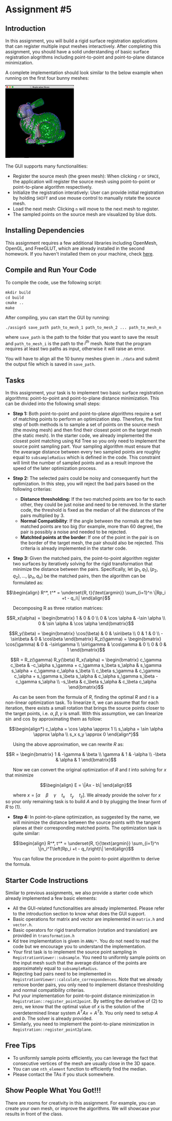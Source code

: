 # Assignment #5
## Introduction
In this assignment, you will build a rigid surface registration applications that can register multiple input meshes interactively. After completing this assignment, you should have a solid understanding of basic surface registration alogrithms including point-to-point and point-to-plane distance minimization.

A complete implementation should look similar to the below example when running on the first four bunny meshes:

![Example solution](./resources/example_solution.gif)

The GUI supports many functionalities:
- Register the source mesh (the green mesh): When clicking `r` or `SPACE`, the application will register the source mesh using point-to-point or point-to-plane algorithm respectively.
- Initialize the registration interatively: User can provide initial registration by holding `SHIFT` and use mouse control to manually rotate the source mesh.
- Load the next mesh: Clicking `n` will move to the next mesh to register.
- The sampled points on the source mesh are visualized by blue dots.

## Installing Dependencies
This assignment requires a few additional libraries including OpenMesh, OpenGL, and FreeGLUT, which are already installed in the second homework. If you haven't installed them on your machine, check [here](https://github.com/MBZUAI-Metaverse/CV804-starter-code/tree/main/assign2#installing-dependencies).

## Compile and Run Your Code
To compile the code, use the following script:
```
mkdir build
cd build
cmake ..
make
```

After compiling, you can start the GUI by running:
```
./assign5 save_path path_to_mesh_1 path_to_mesh_2 ... path_to_mesh_n 
```
where `save_path` is the path to the folder that you want to save the result and `path_to_mesh_i` is the path to the $i^{th}$ mesh. Note that the program requires at least two paths as input, otherwise it will raise an error.

You will have to align all the 10 bunny meshes given in `./data` and submit the output file which is saved in `save_path`.

## Tasks
In this assignment, your task is to implement two basic surface registration algorithms: point-to-point and point-to-plane distance minimization. This can be divided into the following small steps:
- **Step 1:** Both point-to-point and point-to-plane algorithms require a set of matching points to perform an optimization step. Therefore, the first step of both methods is to sample a set of points on the source mesh (the moving mesh) and then find their closest point on the target mesh (the static mesh). In the starter code, we already implemented the closest point matching using Kd Tree so you only need to implement the source point sampling part. Your sampling algorithm must ensure that the avearage distance between every two sampled points are roughly equal to `subsampleRadius` which is defined in the code. This constraint will limit the number of sampled points and as a result improve the speed of the later optimization process.

- **Step 2:** The selected pairs could be noisy and consequently hurt the optimization. In this step, you will reject the bad pairs based on the following criterias:
    - **Distance thresholding:** If the two matched points are too far to each other, they could be just noise and need to be removed. In the starter code, the threshold is fixed as the median of all the distances of the pairs multiplied by 3.
    - **Normal Compatibility**: If the angle between the normals at the two matched points are too big (for example, more than 60 degree), the pair is possibly a noise and needed to be rejected.
    - **Matchted points at the border**: If one of the point in the pair is on the border of the target mesh, the pair should also be rejected. This criteria is already implemented in the starter code.
 
- **Step 3:** Given the matched pairs, the point-to-point algorithm register two surfaces by iteratively solving for the rigid transformation that minimize the distance between the pairs. Specifically, let $(p_1, q_1), (p_2, q_2), ..., (p_n, q_n)$ be the matched pairs, then the algorithm can be formulated as:

```math
\begin{align}
R^*, t^* = \underset{R, t}{\text{argmin}} \sum_{i=1}^n \|Rp_i +t - q_i\|
\end{align}
```

&nbsp;&nbsp;&nbsp;&nbsp;&nbsp; Decomposing R as three rotation matrices:
    
```math
R_x(\alpha) = \begin{bmatrix}
    1 & 0 & 0 \\
    0 & \cos \alpha & -\sin \alpha \\
    0 & \sin \alpha & \cos \alpha
\end{bmatrix}
```
```math
R_y(\beta) = \begin{bmatrix}
\cos(\beta) & 0 & \sin\beta \\
0 & 1 & 0 \\
-\sin\beta & 0 & \cos\beta
\end{bmatrix}
R_z(\gamma) = \begin{bmatrix}
\cos(\gamma) & 0 & -\sin\gamma \\
\sin\gamma & \cos\gamma & 0 \\
0 & 0 & 1
\end{bmatrix}
```

```math
R = R_z(\gamma) R_y(\beta) R_x(\alpha) = \begin{bmatrix}
c_\gamma c_\beta & -c_\alpha s_\gamma + c_\gamma s_\beta s_\alpha & s_\gamma s_\alpha + c_\gamma c_\alpha s_\beta \\
c_\beta s_\gamma & c_\gamma c_\alpha + s_\gamma s_\beta s_\alpha & c_\alpha s_\gamma s_\beta - c_\gamma s_\alpha \\
-s_\beta & c_\beta s_\alpha & c_\beta c_\alpha 
\end{bmatrix}
```

&nbsp;&nbsp;&nbsp;&nbsp;&nbsp; As can be seen from the formula of $R$, finding the optimal $R$ and $t$ is a non-linear optimization task. To linearize it, we can assume that for each iteration, there exists a small rotation that brings the source points closer to the target points, i.e. $\alpha, \beta, \gamma$ is small. With this assumption, we can linearize $\sin$ and $\cos$ by approximating them as follow:
```math
\begin{align*}
c_\alpha = \cos \alpha \approx 1 \\
s_\alpha = \sin \alpha \approx \alpha \\
s_x s_y \approx 0
\end{align*}
```

&nbsp;&nbsp;&nbsp;&nbsp;&nbsp; Using the above approximation, we can rewrite $R$ as:

```math
R = \begin{bmatrix}
1 & -\gamma & \beta \\
\gamma & 1 & -\alpha \\
-\beta & \alpha & 1
\end{bmatrix}
```

&nbsp;&nbsp;&nbsp;&nbsp;&nbsp; Now we can convert the original optimization of $R$ and $t$ into solving for $x$ that minimize 

```math
\begin{align}
E = \|Ax - b\|
\end{align}
```
&nbsp;&nbsp;&nbsp;&nbsp;&nbsp; where $x = [\alpha \quad \beta \quad \gamma \quad t_x \quad t_y \quad t_z]$. We already provide the solver for $x$ so your only remaining task is to build $A$ and $b$ by plugging the linear form of $R$ to (1).

- **Step 4:** In point-to-plane optimization, as suggested by the name, we will minimize the distance between the source points with the tangent planes at their corresponding matched points. The optimization task is quite similar:

```math
\begin{align}
R^*, t^* = \underset{R, t}{\text{argmin}} \sum_{i=1}^n \|n_i^T\left(Rp_i +t - q_i\right)\|
\end{align}
```

&nbsp;&nbsp;&nbsp;&nbsp;&nbsp; You can follow the procedure in the point-to-point algorithm to derive the formula.

## Starter Code Instructions
Similar to previous assignments, we also provide a starter code which already implemented a few basic elements:
- All the GUI-related functionalities are already implemented. Please refer to the introduction section to know what does the GUI support.
- Basic operations for matrix and vector are implemented in `matrix.h` and `vector.h`.
- Basic operators for rigid transformation (rotation and translation) are provided in `transformation.h`
- Kd tree implementation is given in `ANN/*`. You do not need to read the code but we encourage you to understand the implementation.
- Your first task is to implement the source point sampling in `RegistrationViewer::subsample`. You need to uniformly sample points on the input mesh such that the average distance of the points are approximately equal to `subsampleRadius`.
- Rejecting bad pairs need to be implemented in `RegistrationViewer::calculate_correspondences`. Note that we already remove border pairs, you only need to implement distance thresholding and normal compatibility criterias.
- Put your implementation for point-to-point distance minimization in `Registration::register_point2point`. By setting the derivative of (2) to zero, we know that the optimal value of $x$ is the solution of the overdetermined linear system $A^TAx = A^Tb$. You only need to setup $A$ and $b$. The solver is already provided.
- Similarly, you need to implement the point-to-plane minimization in `Registration::register_point2plane`.


## Free Tips
- To uniformly sample points efficiently, you can leverage the fact that consecutive vertices of the mesh are usually close in the 3D space.
- You can use `nth_element` function to efficiently find the median.
- Please contact the TAs if you stuck somewhere.


## Show People What You Got!!!
There are rooms for creativity in this assignment. For example, you can create your own mesh, or improve the algorithms. We will showcase your results in front of the class.
